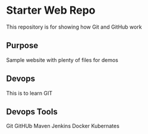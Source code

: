 # Starter Web Repo

This repository is for showing how Git and GitHub work

## Purpose

Sample website with plenty of files for demos

## Devops

This is to learn GIT

## Devops Tools
Git
GitHUb
Maven
Jenkins
Docker
Kubernates

